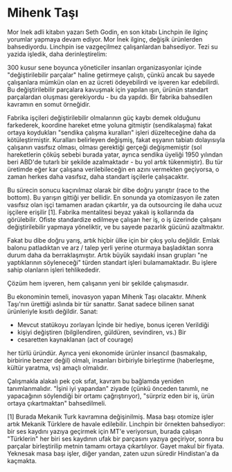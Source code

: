 # Mihenk Taşı

Mor Inek adli kitabın yazarı Seth Godin, en son kitabı Linchpin ile
ilginç yorumlar yapmaya devam ediyor. Mor İnek ilginç, değişik
ürünlerden bahsediyordu. Linchpin ise vazgeçilmez çalışanlardan
bahsediyor. Tezi su yazida işledik, daha derinleştirelim:

300 kusur sene boyunca yöneticiler insanları organizasyonlar içinde
"değiştirilebilir parçalar" haline getirmeye çalıştı, çünkü ancak bu
sayede çalışanlara mümkün olan en az ücreti ödeyebilirdi ve işveren
kar edebilirdi. Bu değiştirilebilir parçalara kavuşmak için yapılan
ışın, ürünün standart parçalardan oluşması gerekiyordu - bu da
yapıldı. Bir fabrika bahsedilen kavramın en somut örneğidir.

Fabrika işçileri değiştirilebilir olmalarının güç kaybı demek olduğunu
farkederek, koordine hareket etme yoluna gitmiştir (sendikalaşma)
fakat ortaya koydukları "sendika çalışma kuralları" işleri
düzelteceğine daha da kötüleştirmiştir. Kuralları belirleyen değişmiş,
fakat eşyanın tabiatı dolayısıyla çalışanın vasıfsız olması, olması
gerektiği gerçeği değişmemiştir (sol hareketlerin çöküş sebebi burada
yatar, ayrıca sendika üyeliği 1950 yılından beri ABD'de tutarlı bir
şekilde azalmaktadır - bu yol artık tükenmiştir). Bu tür üretimde eğer
kar çalışana verilebileceğin en azını vermekten geçiyorsa, o zaman
herkes daha vasıfsız, daha standart işçilerle çalışacaktır.

Bu sürecin sonucu kaçınılmaz olarak bir dibe doğru yarıştır (race to
the bottom). Bu yarışın gittiği yer bellidir. En sonunda ya
otomizasyon ile zaten vasıfsız olan işçi tamamen aradan çıkartılır, ya
da outsourcing ile daha ucuz işçilere erişilir [1]. Fabrika
mentalitesi beyaz yakalı iş kollarında da görülebilir. Ofiste
standardize edilmeye çalışan her iş, o iş üzerinde çalışanı
değiştirilebilir yapmaya yöneliktir, ve bu sayede pazarlık gücünü
azaltmaktır.

Fakat bu dibe doğru yarış, artık hiçbir ülke için bir çıkış yolu
değildir. Emlak balonu patladıktan ve arz / talep yerli yerine
oturmaya başladıktan sonra durum daha da berraklaşmıştır. Artık büyük
sayıdaki insan grupları "ne yaptıklarının söyleneceği" türden standart
işleri bulamamaktadır. Bu işlere sahip olanların işleri tehlikededir.

Çözüm hem işveren, hem çalışanın yeni bir şekilde çalışmasıdır.

Bu ekonominin temeli, inovasyon yapan Mihenk Taşı olacaktır. Mıhenk
Taşı'nın ürettiği aslında bir tür sanattır. Sanat sadece bilinen sanat
ürünleriyle kısıtlı değildir. Sanat:

* Mevcut statükoyu zorlayan İçinde bir hediye, bonus içeren Verildiği
* kişiyi değiştiren (bilgilendiren, güldüren, sevindiren, vs.)  Bir
* cesaretten kaynaklanan (act of courage)

her türlü üründür. Ayrıca yeni ekonomide ürünler insancıl (basmakalıp,
birbirine benzer değil) olmalı, insanları birbiriyle birleştirme
(haberleşme, kültür yaratma, vs) amaçlı olmalıdır.

Çalışmakla alakalı pek çok sıfat, kavram bu bağlamda yeniden
tanımlanmalıdır. "İşini iyi yapandan" ziyade (çünkü önceden tanımlı,
ne yapacağının söylendiği bir ortamı çağrıştırıyor), "sürpriz eden bir
iş, ürün ortaya çıkartmaktan" bahsedilmeli.

[1] Burada Mekanik Turk kavramına değişinilmiş. Masa başı otomize
işler artık Mekanik Türklere de havale edilebilir. Linchpin bir
örnekten bahsediyor: bir ses kaydını yazıya geçirmek için MT'e
veriyorsun, burada çalışan "Türklerin" her biri ses kaydının ufak bir
parçasını yazıya geçiriyor, sonra bu parçalar birleştirilip metnin
tamamı ortaya çıkartılıyor. Gayet makul bir fiyata. Yeknesak masa başı
işler, diğer yandan, zaten uzun süredir Hindistan'a da kaçmakta.

